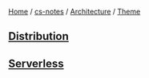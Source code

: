 [Home](https://mengxianbin.github.io) /
[cs-notes](https://mengxianbin.github.io/cs-notes/site) /
[Architecture](https://mengxianbin.github.io/cs-notes/site/Architecture) /
[Theme](https://mengxianbin.github.io/cs-notes/site/Architecture/Theme)

## [Distribution](https://mengxianbin.github.io/cs-notes/site/Architecture/Theme/Distribution/)

## [Serverless](https://mengxianbin.github.io/cs-notes/site/Architecture/Theme/Serverless/)

